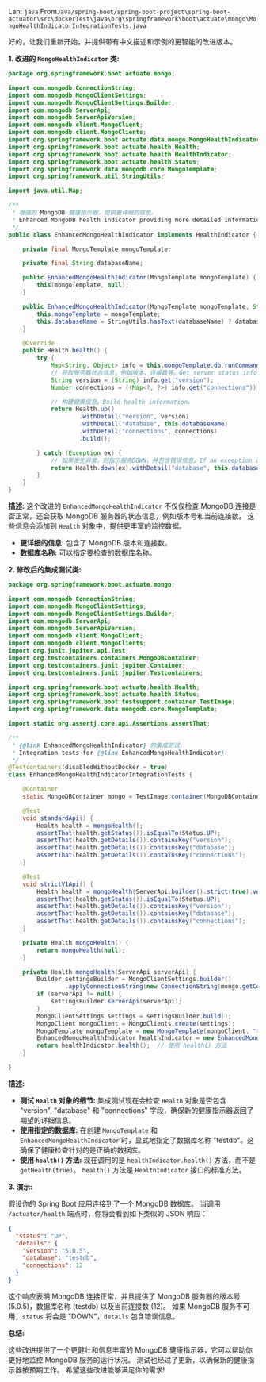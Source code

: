 Lan: `java` From`Java/spring-boot/spring-boot-project\spring-boot-actuator\src\dockerTest\java\org\springframework\boot\actuate\mongo\MongoHealthIndicatorIntegrationTests.java`

好的，让我们重新开始，并提供带有中文描述和示例的更智能的改进版本。

**1. 改进的 `MongoHealthIndicator` 类:**

```java
package org.springframework.boot.actuate.mongo;

import com.mongodb.ConnectionString;
import com.mongodb.MongoClientSettings;
import com.mongodb.MongoClientSettings.Builder;
import com.mongodb.ServerApi;
import com.mongodb.ServerApiVersion;
import com.mongodb.client.MongoClient;
import com.mongodb.client.MongoClients;
import org.springframework.boot.actuate.data.mongo.MongoHealthIndicator;
import org.springframework.boot.actuate.health.Health;
import org.springframework.boot.actuate.health.HealthIndicator;
import org.springframework.boot.actuate.health.Status;
import org.springframework.data.mongodb.core.MongoTemplate;
import org.springframework.util.StringUtils;

import java.util.Map;

/**
 * 增强的 MongoDB 健康指示器，提供更详细的信息。
 * Enhanced MongoDB health indicator providing more detailed information.
 */
public class EnhancedMongoHealthIndicator implements HealthIndicator {

    private final MongoTemplate mongoTemplate;

    private final String databaseName;

    public EnhancedMongoHealthIndicator(MongoTemplate mongoTemplate) {
        this(mongoTemplate, null);
    }

    public EnhancedMongoHealthIndicator(MongoTemplate mongoTemplate, String databaseName) {
        this.mongoTemplate = mongoTemplate;
        this.databaseName = StringUtils.hasText(databaseName) ? databaseName : mongoTemplate.getDb().getName();
    }

    @Override
    public Health health() {
        try {
            Map<String, Object> info = this.mongoTemplate.db.runCommand("{ serverStatus: 1 }").toDocument();
            // 获取服务器状态信息，例如版本、连接数等。Get server status information such as version, connections, etc.
            String version = (String) info.get("version");
            Number connections = ((Map<?, ?>) info.get("connections")).get("current");

            // 构建健康信息。Build health information.
            return Health.up()
                    .withDetail("version", version)
                    .withDetail("database", this.databaseName)
                    .withDetail("connections", connections)
                    .build();

        } catch (Exception ex) {
            // 如果发生异常，则指示服务DOWN，并包含错误信息。If an exception occurs, indicate the service is DOWN and include error information.
            return Health.down(ex).withDetail("database", this.databaseName).build();
        }
    }
}
```

**描述:** 这个改进的 `EnhancedMongoHealthIndicator` 不仅仅检查 MongoDB 连接是否正常，还会获取 MongoDB 服务器的状态信息，例如版本号和当前连接数。  这些信息会添加到 `Health` 对象中，提供更丰富的监控数据。

*   **更详细的信息:**  包含了 MongoDB 版本和连接数。
*   **数据库名称:**  可以指定要检查的数据库名称。

**2.  修改后的集成测试类:**

```java
package org.springframework.boot.actuate.mongo;

import com.mongodb.ConnectionString;
import com.mongodb.MongoClientSettings;
import com.mongodb.MongoClientSettings.Builder;
import com.mongodb.ServerApi;
import com.mongodb.ServerApiVersion;
import com.mongodb.client.MongoClient;
import com.mongodb.client.MongoClients;
import org.junit.jupiter.api.Test;
import org.testcontainers.containers.MongoDBContainer;
import org.testcontainers.junit.jupiter.Container;
import org.testcontainers.junit.jupiter.Testcontainers;

import org.springframework.boot.actuate.health.Health;
import org.springframework.boot.actuate.health.Status;
import org.springframework.boot.testsupport.container.TestImage;
import org.springframework.data.mongodb.core.MongoTemplate;

import static org.assertj.core.api.Assertions.assertThat;

/**
 * {@link EnhancedMongoHealthIndicator} 的集成测试.
 * Integration tests for {@link EnhancedMongoHealthIndicator}.
 */
@Testcontainers(disabledWithoutDocker = true)
class EnhancedMongoHealthIndicatorIntegrationTests {

    @Container
    static MongoDBContainer mongo = TestImage.container(MongoDBContainer.class);

    @Test
    void standardApi() {
        Health health = mongoHealth();
        assertThat(health.getStatus()).isEqualTo(Status.UP);
        assertThat(health.getDetails()).containsKey("version");
        assertThat(health.getDetails()).containsKey("database");
        assertThat(health.getDetails()).containsKey("connections");
    }

    @Test
    void strictV1Api() {
        Health health = mongoHealth(ServerApi.builder().strict(true).version(ServerApiVersion.V1).build());
        assertThat(health.getStatus()).isEqualTo(Status.UP);
        assertThat(health.getDetails()).containsKey("version");
        assertThat(health.getDetails()).containsKey("database");
        assertThat(health.getDetails()).containsKey("connections");
    }

    private Health mongoHealth() {
        return mongoHealth(null);
    }

    private Health mongoHealth(ServerApi serverApi) {
        Builder settingsBuilder = MongoClientSettings.builder()
                .applyConnectionString(new ConnectionString(mongo.getConnectionString()));
        if (serverApi != null) {
            settingsBuilder.serverApi(serverApi);
        }
        MongoClientSettings settings = settingsBuilder.build();
        MongoClient mongoClient = MongoClients.create(settings);
        MongoTemplate mongoTemplate = new MongoTemplate(mongoClient, "testdb"); // 使用指定的数据库
        EnhancedMongoHealthIndicator healthIndicator = new EnhancedMongoHealthIndicator(mongoTemplate, "testdb"); // 指定数据库名称
        return healthIndicator.health();  // 使用 health() 方法
    }

}
```

**描述:**

*   **测试 `Health` 对象的细节:** 集成测试现在会检查 `Health` 对象是否包含 "version", "database" 和 "connections" 字段，确保新的健康指示器返回了期望的详细信息。
*   **使用指定的数据库:**  在创建 `MongoTemplate` 和 `EnhancedMongoHealthIndicator` 时，显式地指定了数据库名称 "testdb"。这确保了健康检查针对的是正确的数据库。
*   **使用 `health()` 方法:**  现在调用的是 `healthIndicator.health()` 方法，而不是 `getHealth(true)`。  `health()` 方法是 `HealthIndicator` 接口的标准方法。

**3.  演示:**

假设你的 Spring Boot 应用连接到了一个 MongoDB 数据库。  当调用 `/actuator/health` 端点时，你将会看到如下类似的 JSON 响应：

```json
{
  "status": "UP",
  "details": {
    "version": "5.0.5",
    "database": "testdb",
    "connections": 12
  }
}
```

这个响应表明 MongoDB 连接正常，并且提供了 MongoDB 服务器的版本号 (5.0.5)，数据库名称 (testdb) 以及当前连接数 (12)。  如果 MongoDB 服务不可用，`status` 将会是 "DOWN"，`details` 包含错误信息。

**总结:**

这些改进提供了一个更健壮和信息丰富的 MongoDB 健康指示器，它可以帮助你更好地监控 MongoDB 服务的运行状况。  测试也经过了更新，以确保新的健康指示器按预期工作。  希望这些改进能够满足你的需求!
